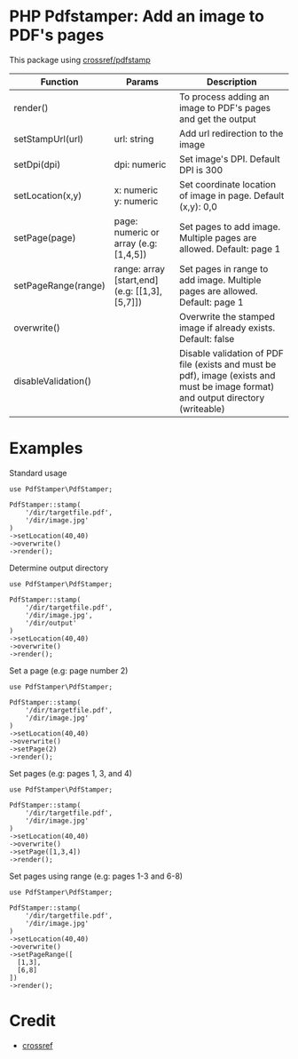 # PHP Pdfstamper: Add an image to PDF's pages
This package using [crossref/pdfstamp](https://gitlab.com/crossref/pdfstamp)

| Function | Params | Description |
|--------|-----------|-------------|
| render() |  | To process adding an image to PDF's pages and get the output |
| setStampUrl(url) | url: string | Add url redirection to the image |
| setDpi(dpi) | dpi: numeric | Set image's DPI. Default DPI is 300  |
| setLocation(x,y) | x: numeric <br> y: numeric | Set coordinate location of image in page. Default (x,y): 0,0 |
| setPage(page) | page: numeric or array (e.g: [1,4,5]) | Set pages to add image. Multiple pages are allowed. Default: page 1 |
| setPageRange(range) | range: array [start,end] <br> (e.g: [[1,3], [5,7]]) | Set pages in range to add image. Multiple pages are allowed. Default: page 1 |
| overwrite() |  | Overwrite the stamped image if already exists. Default: false |
| disableValidation() |  | Disable validation of PDF file (exists and must be pdf), image (exists and must be image format) and output directory (writeable) |

# Examples
Standard usage

    use PdfStamper\PdfStamper;
    
    PdfStamper::stamp(
        '/dir/targetfile.pdf',
        '/dir/image.jpg'
    )    
    ->setLocation(40,40)
    ->overwrite()
    ->render();

Determine output directory

    use PdfStamper\PdfStamper;
    
    PdfStamper::stamp(
        '/dir/targetfile.pdf',
        '/dir/image.jpg',
        '/dir/output'
    )    
    ->setLocation(40,40)
    ->overwrite()
    ->render();

Set a page (e.g: page number 2)

    use PdfStamper\PdfStamper;
    
    PdfStamper::stamp(
        '/dir/targetfile.pdf',
        '/dir/image.jpg'
    )    
    ->setLocation(40,40)
    ->overwrite()
    ->setPage(2)
    ->render();
    
Set pages (e.g: pages 1, 3, and 4)

    use PdfStamper\PdfStamper;
    
    PdfStamper::stamp(
        '/dir/targetfile.pdf',
        '/dir/image.jpg'
    )    
    ->setLocation(40,40)
    ->overwrite()
    ->setPage([1,3,4])
    ->render();
    

Set pages using range (e.g: pages 1-3 and 6-8)

    use PdfStamper\PdfStamper;
    
    PdfStamper::stamp(
        '/dir/targetfile.pdf',
        '/dir/image.jpg'
    )    
    ->setLocation(40,40)
    ->overwrite()
    ->setPageRange([
      [1,3],
      [6,8]
    ])
    ->render();

# Credit
- [crossref](https://gitlab.com/crossref)
